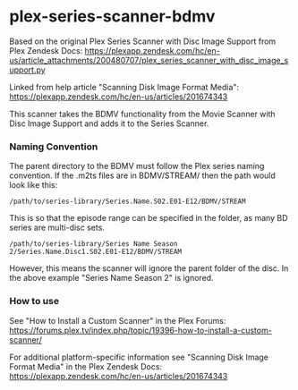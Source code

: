 plex-series-scanner-bdmv
========================

Based on the original Plex Series Scanner with Disc Image Support from Plex Zendesk Docs:
https://plexapp.zendesk.com/hc/en-us/article_attachments/200480707/plex_series_scanner_with_disc_image_support.py

Linked from help article "Scanning Disk Image Format Media":
https://plexapp.zendesk.com/hc/en-us/articles/201674343

This scanner takes the BDMV functionality from the Movie Scanner with Disc Image Support and adds it to the Series Scanner.

### Naming Convention

The parent directory to the BDMV must follow the Plex series naming convention.  If the .m2ts files are in BDMV/STREAM/ then the path would look like this:

    /path/to/series-library/Series.Name.S02.E01-E12/BDMV/STREAM

This is so that the episode range can be specified in the folder, as many BD series are multi-disc sets.

    /path/to/series-library/Series Name Season 2/Series.Name.Disc1.S02.E01-E12/BDMV/STREAM

However, this means the scanner will ignore the parent folder of the disc.  In the above example "Series Name Season 2" is ignored.

### How to use

See "How to Install a Custom Scanner" in the Plex Forums:
https://forums.plex.tv/index.php/topic/19396-how-to-install-a-custom-scanner/

For additional platform-specific information see "Scanning Disk Image Format Media" in the Plex Zendesk Docs:
https://plexapp.zendesk.com/hc/en-us/articles/201674343
